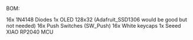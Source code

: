 BOM:

16x 1N4148 Diodes
1x OLED 128x32 (Adafruit_SSD1306 would be good but not needed) 
16x Push Switches (SW_Push)
16x White keycaps
1x Seeed XIAO RP2040 MCU
